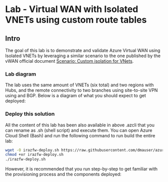 # Lab - Virtual WAN with Isolated VNETs using custom route tables

## Intro

The goal of this lab is to demonstrate and validate Azure Virtual WAN using Isolated VNETs by leveraging a similar scenario to the one published by the vWAN official document [Scenario: Custom isolation for VNets](https://docs.microsoft.com/en-us/azure/virtual-wan/scenario-isolate-vnets-custom).


### Lab diagram

The lab uses the same amount of VNETs (six total) and two regions with Hubs, and the remote connectivity to two branches using site-to-site VPN using and BGP. Below is a diagram of what you should expect to get deployed:


### Deploy this solution

All the content of this lab has been also available in above .azcli that you can rename as .sh (shell script) and execute them. You can open Azure Cloud Shell (Bash) and run the following command to run build the entire lab:

```bash
wget -O irazfw-deploy.sh https://raw.githubusercontent.com/dmauser/azure-virtualwan/main/inter-region-azfw/irazfw-deploy.azcli
chmod +xr irazfw-deploy.sh
./irazfw-deploy.sh 
```

However, it is recommended that you run step-by-step to get familiar with the provisioning process and the components deployed:

